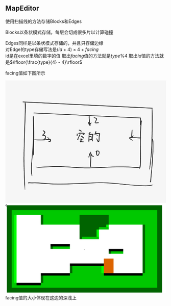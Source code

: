 ## MapEditor

使用扫描线的方法存储Blocks和Edges 

Blocks以条状模式存储，每层会切成很多片以计算碰撞  

Edges同样是以条状模式存储的，并且只存储边缘  
对Edge的type存储写法是$(id + 4) \times 4 + facing$  
id是在excel里填的数字的值 
取出$facing$值的方法就是$type \% 4$ 
取出$id$值的方法就是$\lfloor{\frac{type}{4} - 4}\rfloor$ 

facing值如下图所示  

![facing](imgs/facing.jpeg)  
![facing](imgs/facingImage.png)  
facing值的大小体现在这边的深浅上   
